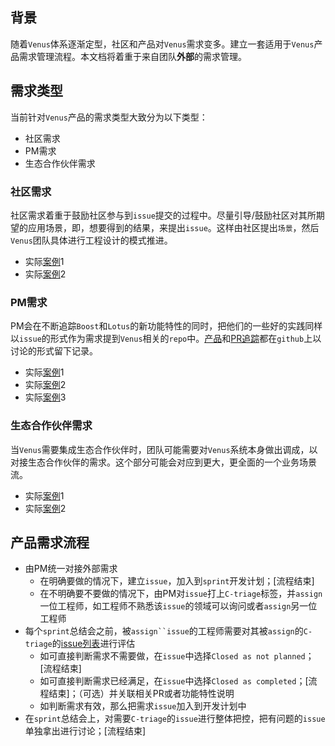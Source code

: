 ## 背景

随着`Venus`体系逐渐定型，社区和产品对`Venus`需求变多。建立一套适用于`Venus`产品需求管理流程。本文档将着重于来自团队**外部**的需求管理。

## 需求类型

当前针对`Venus`产品的需求类型大致分为以下类型：

- 社区需求
- PM需求
- 生态合作伙伴需求

### 社区需求

社区需求着重于鼓励社区参与到`issue`提交的过程中。尽量引导/鼓励社区对其所期望的应用场景，即，想要得到的结果，来提出`issue`。这样由社区提出`场景`，然后`Venus`团队具体进行工程设计的模式推进。

- 实际[案例](https://github.com/ipfs-force-community/venus-cluster/pull/357)1
- 实际[案例](https://github.com/filecoin-project/venus/issues/4825)2

### PM需求

PM会在不断追踪`Boost`和`Lotus`的新功能特性的同时，把他们的一些好的实践同样以`issue`的形式作为需求提到`Venus`相关的`repo`中。[产品](https://github.com/filecoin-project/venus/discussions/4942)和[PR追踪](https://github.com/filecoin-project/venus/discussions/4847)都在`github`上以讨论的形式留下记录。

- 实际[案例](https://github.com/filecoin-project/venus/issues/5108)1
- 实际[案例](https://github.com/ipfs-force-community/venus-cluster/issues/331)2
- 实际[案例](https://github.com/ipfs-force-community/venus-cluster/issues/364)3

### 生态合作伙伴需求

当`Venus`需要集成生态合作伙伴时，团队可能需要对`Venus`系统本身做出调成，以对接生态合作伙伴的需求。这个部分可能会对应到更大，更全面的一个业务场景流。

- 实际[案例](https://github.com/filecoin-project/venus/issues/5156)1
- 实际[案例](https://github.com/filecoin-project/venus/issues/5220)2

## 产品需求流程

- 由PM统一对接外部需求
  - 在明确要做的情况下，建立`issue`，加入到`sprint`开发计划；[流程结束]
  - 在不明确要不要做的情况下，由PM对`issue`打上`C-triage`标签，并`assign`一位工程师，如工程师不熟悉该`issue`的领域可以询问或者`assign`另一位工程师
- 每个`sprint`总结会之前，被`assign``issue`的工程师需要对其被`assign`的`C-triage`的[issue列表](https://github.com/filecoin-project/venus/issues?q=is%3Aissue+is%3Aopen+label%3AC-triage)进行评估
  - 如可直接判断需求不需要做，在`issue`中选择`Closed as not planned`；[流程结束]
  - 如可直接判断需求已经满足，在`issue`中选择`Closed as completed`；[流程结束]；（可选）并关联相关PR或者功能特性说明
  - 如判断需求有效，那么把需求`issue`加入到开发计划中
- 在`sprint`总结会上，对需要`C-triage`的`issue`进行整体把控，把有问题的`issue`单独拿出进行讨论；[流程结束]

